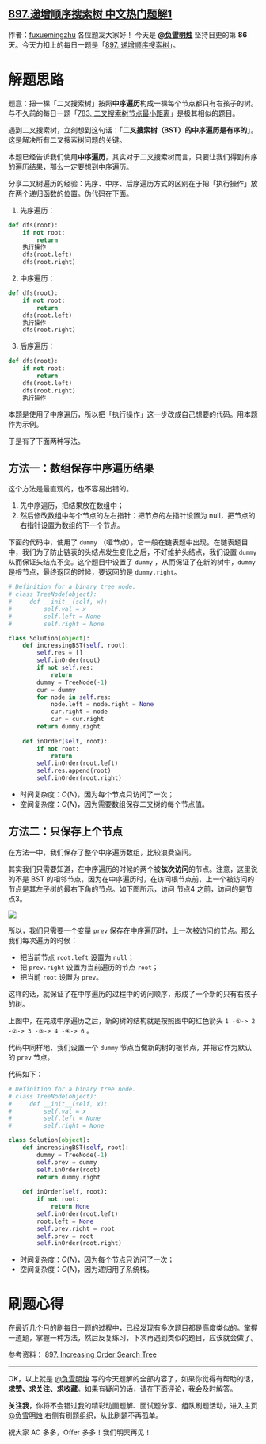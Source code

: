 ## [897.递增顺序搜索树 中文热门题解1](https://leetcode.cn/problems/increasing-order-search-tree/solutions/100000/fu-xue-ming-zhu-fen-xiang-er-cha-shu-san-hljt)

作者：[fuxuemingzhu](https://leetcode.cn/u/fuxuemingzhu)
各位题友大家好！ 今天是 [**@负雪明烛**](/u/fuxuemingzhu/) 坚持日更的第 **86** 天。今天力扣上的每日一题是「[897. 递增顺序搜索树](https://leetcode-cn.com/problems/increasing-order-search-tree/)」。


# 解题思路


题意：把一棵「二叉搜索树」按照**中序遍历**构成一棵每个节点都只有右孩子的树。与不久前的每日一题「[783. 二叉搜索树节点最小距离](https://leetcode-cn.com/problems/minimum-distance-between-bst-nodes/)」是极其相似的题目。


遇到二叉搜索树，立刻想到这句话：「**二叉搜索树（BST）的中序遍历是有序的**」。这是解决所有二叉搜索树问题的关键。


本题已经告诉我们使用**中序遍历**，其实对于二叉搜索树而言，只要让我们得到有序的遍历结果，那么一定要想到中序遍历。




分享二叉树遍历的经验：先序、中序、后序遍历方式的区别在于把「执行操作」放在两个递归函数的位置。伪代码在下面。


1. 先序遍历：

```python []
def dfs(root):
    if not root:
        return
    执行操作
    dfs(root.left)
    dfs(root.right)
```

2. 中序遍历：

```python []
def dfs(root):
    if not root:
        return
    dfs(root.left)
    执行操作
    dfs(root.right)
```


3. 后序遍历：

```python []
def dfs(root):
    if not root:
        return
    dfs(root.left)
    dfs(root.right)
	执行操作
```




本题是使用了中序遍历，所以把「执行操作」这一步改成自己想要的代码。用本题作为示例。




于是有了下面两种写法。


## 方法一：数组保存中序遍历结果


这个方法是最直观的，也不容易出错的。


1. 先中序遍历，把结果放在数组中；
2. 然后修改数组中每个节点的左右指针：把节点的左指针设置为 null，把节点的右指针设置为数组的下一个节点。


下面的代码中，使用了 `dummy` （哑节点），它一般在链表题中出现。在链表题目中，我们为了防止链表的头结点发生变化之后，不好维护头结点，我们设置 `dummy` 从而保证头结点不变。这个题目中设置了 `dummy` ，从而保证了在新的树中，`dummy` 是根节点，最终返回的时候，要返回的是 `dummy.right`。


```python []
# Definition for a binary tree node.
# class TreeNode(object):
#     def __init__(self, x):
#         self.val = x
#         self.left = None
#         self.right = None

class Solution(object):
    def increasingBST(self, root):
        self.res = []
        self.inOrder(root)
        if not self.res:
            return 
        dummy = TreeNode(-1)
        cur = dummy
        for node in self.res:
            node.left = node.right = None
            cur.right = node
            cur = cur.right
        return dummy.right
    
    def inOrder(self, root):
        if not root:
            return
        self.inOrder(root.left)
        self.res.append(root)
        self.inOrder(root.right)
```


- 时间复杂度：$O(N)$，因为每个节点只访问了一次；
- 空间复杂度：$O(N)$，因为需要数组保存二叉树的每个节点值。



## 方法二：只保存上个节点


在方法一中，我们保存了整个中序遍历数组，比较浪费空间。


其实我们只需要知道，在中序遍历的时候的两个被**依次访问**的节点。注意，这里说的不是 BST 的相邻节点，因为在中序遍历时，在访问根节点前，上一个被访问的节点是其左子树的最右下角的节点。如下图所示，访问 节点4 之前，访问的是节点3。

![](https://pic.leetcode-cn.com/1618294827-tXzsOF-783.001.jpeg)

所以，我们只需要一个变量 `prev` 保存在中序遍历时，上一次被访问的节点。那么我们每次遍历的时候：

- 把当前节点 `root.left` 设置为 `null`；
- 把 `prev.right` 设置为当前遍历的节点 `root`；
- 把当前 `root` 设置为 `prev`。

这样的话，就保证了在中序遍历的过程中的访问顺序，形成了一个新的只有右孩子的树。


上图中，在完成中序遍历之后，新的树的结构就是按照图中的红色箭头 `1 -①-> 2 -②-> 3 -③-> 4 -④-> 6` 。


代码中同样地，我们设置一个 `dummy` 节点当做新的树的根节点，并把它作为默认的 `prev` 节点。


代码如下：

```python []
# Definition for a binary tree node.
# class TreeNode(object):
#     def __init__(self, x):
#         self.val = x
#         self.left = None
#         self.right = None

class Solution(object):
    def increasingBST(self, root):
        dummy = TreeNode(-1)
        self.prev = dummy
        self.inOrder(root)
        return dummy.right
        
    def inOrder(self, root):
        if not root:
            return None
        self.inOrder(root.left)
        root.left = None
        self.prev.right = root
        self.prev = root
        self.inOrder(root.right)
```




- 时间复杂度：$O(N)$，因为每个节点只访问了一次；
- 空间复杂度：$O(N)$，因为递归用了系统栈。

# 刷题心得


在最近几个月的刷每日一题的过程中，已经发现有多次题目都是高度类似的。掌握一道题，掌握一种方法，然后反复练习，下次再遇到类似的题目，应该就会做了。






参考资料：
[897. Increasing Order Search Tree](https://blog.csdn.net/fuxuemingzhu/article/details/82349263)


-----


OK，以上就是 [@负雪明烛](https://leetcode-cn.com/u/fuxuemingzhu/) 写的今天题解的全部内容了，如果你觉得有帮助的话，**求赞、求关注、求收藏**。如果有疑问的话，请在下面评论，我会及时解答。


**关注我**，你将不会错过我的精彩动画题解、面试题分享、组队刷题活动，进入主页 [@负雪明烛](https://leetcode-cn.com/u/fuxuemingzhu/) 右侧有刷题组织，从此刷题不再孤单。


祝大家 AC 多多，Offer 多多！我们明天再见！